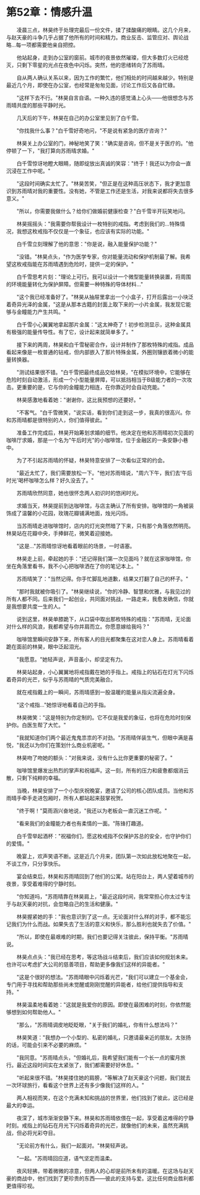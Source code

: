 # 第52章：情感升温

　　凌晨三点，林昊终于处理完最后一份文件，揉了揉酸痛的眼睛。这几个月来，与赵天豪的斗争几乎占据了他所有的时间和精力。商业反击、监管应对、舆论战略...每一项都需要他亲自把控。

　　他站起身，走到办公室的窗前。城市的夜景依然璀璨，但大多数灯火已经熄灭，只剩下零星的光点在夜色中闪烁。突然，他的思绪转向了苏雨晴。

　　自从两人确认关系以来，因为工作的繁忙，他们相处的时间越来越少。特别是最近几个月，即使在办公室，也经常是匆匆见面，讨论工作后又各自忙碌。

　　"这样下去不行。"林昊自言自语。一种久违的感觉涌上心头——他很想念与苏雨晴共度的那些平静时光。

　　几天后的下午，林昊在自己的办公室里见到了白千雪。

　　"你找我什么事？"白千雪好奇地问，"不是说有紧急的医疗咨询？"

　　林昊关上办公室的门，神秘地笑了笑："确实是咨询，但不是关于医疗的。"他停顿了一下，"我打算向苏雨晴求婚。"

　　白千雪惊讶地瞪大眼睛，随即绽放出真诚的笑容："终于！我还以为你会一直沉浸在工作中呢。"

　　"这段时间确实太忙了。"林昊苦笑，"但正是在这种高压状态下，我才更加意识到苏雨晴对我的重要性。没有她，不管是工作还是生活，对我来说都将失去很多意义。"

　　"所以，你需要我做什么？给你们做婚前健康检查？"白千雪半开玩笑地问。

　　林昊摇摇头："我需要你帮我设计一枚特别的戒指。考虑到我们的...特殊情况，我想这枚戒指不仅仅是一个象征，也应该有实际的功能。"

　　白千雪立刻理解了他的意思："你是说，融入能量保护功能？"

　　"没错。"林昊点头，"作为医学专家，你对能量流动和保护机制最了解。我希望这枚戒指能在苏雨晴遇到危险时，提供一定的保护。"

　　白千雪思考片刻："理论上可行。我可以设计一个微型能量转换装置，将周围的环境能量转化为保护屏障。但需要一种特殊的导体材料..."

　　"这个我已经准备好了。"林昊从抽屉里拿出一个小盒子，打开后露出一小块泛着奇异光泽的金属，"这是从那本古籍的封面上取下来的一小片金属，我发现它能够与金瞳能力产生共鸣。"

　　白千雪小心翼翼地拿起那片金属："这太神奇了！初步检测显示，这种金属具有极强的能量传导性。有了它，设计起来就简单多了。"

　　接下来的两周，林昊和白千雪秘密合作，设计并制作了那枚特殊的戒指。成品看起来像是一枚普通的钻戒，但内部嵌入了那片特殊金属，外圈则镶嵌着微小的能量转换器。

　　"测试结果很不错。"白千雪把最终成品交给林昊，"在模拟环境中，它能够在危险时刻自动激活，形成一个小型能量屏障，可以抵挡相当于B级能力者的一次攻击。更重要的是，它与你的金瞳能力相连，在你靠近时会自动充能。"

　　林昊感激地看着她："谢谢你，这比我预想的还要好。"

　　"不客气。"白千雪微笑，"说实话，看到你们走到这一步，我真的很高兴。你和苏雨晴都是很特别的人，你们值得彼此。"

　　准备工作完成后，林昊开始筹划求婚的细节。他决定在他和苏雨晴初次见面的咖啡厅求婚，那是一个名为"午后时光"的小咖啡馆，位于金融区的一条安静小巷中。

　　为了不引起苏雨晴的怀疑，林昊特意安排了一次看似正常的约会。

　　"最近太忙了，我们需要放松一下。"他对苏雨晴说，"周六下午，我们去'午后时光'喝杯咖啡怎么样？好久没去了。"

　　苏雨晴欣然同意，她也很怀念两人初识时的悠闲时光。

　　求婚当天，林昊提前到达咖啡馆，与店主确认了所有安排。咖啡馆的一角被装饰成了温馨的小花园，玫瑰花瓣铺满地面，烛光闪烁。

　　当苏雨晴走进咖啡馆时，店内的灯光突然暗了下来，只有那个角落依然明亮。林昊站在花瓣中央，手捧鲜花，微笑着迎接她。

　　"这是..."苏雨晴惊讶地看着眼前的场景，一时语塞。

　　林昊走上前，牵起她的手："还记得我们第一次见面吗？就在这家咖啡馆，你坐在角落里看书，我不小心把咖啡洒在了你的笔记本上。"

　　苏雨晴笑了："当然记得。你手忙脚乱地道歉，结果又打翻了自己的杯子。"

　　"那时我就被你吸引了。"林昊继续说，"你的冷静、智慧和优雅，与我见过的所有人都不同。后来我们一起创业，共同面对挑战，一路走来，我愈发确信，你就是我想要共度一生的人。"

　　说到这里，林昊单膝跪下，从口袋中取出那枚特殊的戒指："苏雨晴，无论面对什么样的风浪，我都希望与你并肩而立。你愿意嫁给我吗？"

　　咖啡馆里瞬间安静下来，所有客人的目光都聚集在这对恋人身上。苏雨晴看着跪在面前的林昊，眼中泛起泪光。

　　"我愿意。"她轻声说，声音虽小，却坚定有力。

　　林昊站起身，小心翼翼地将戒指戴在她的手指上。戒指上的钻石在灯光下闪烁着奇异的光芒，似乎与苏雨晴的气质完美融合。

　　就在戒指戴上的一瞬间，苏雨晴感到一股温暖的能量从指尖流遍全身。

　　"这个戒指..."她惊讶地看着自己的手指。

　　林昊微笑："这是特别为你定制的。它不仅是我爱的象征，也将在危险时刻保护你。白医生帮了大忙。"

　　"我就知道你们两个最近鬼鬼祟祟的不对劲。"苏雨晴佯装生气，但眼中满是喜悦，"我还以为你们在策划什么商业机密呢。"

　　林昊吻了吻她的额头："对我来说，没有什么比你更重要的秘密了。"

　　咖啡馆里爆发出热烈的掌声和祝福声。这一刻，所有的压力和疲惫都烟消云散，只剩下纯粹的幸福。

　　当晚，林昊安排了一个小型庆祝晚宴，邀请了公司的核心团队成员。当他和苏雨晴手牵手走进包厢时，所有人都站起来鼓掌祝贺。

　　"终于啊！"莫雨涵兴奋地说，"我还以为老板会一直沉迷工作呢。"

　　"看来我们的金瞳能力者也有柔情的一面。"陈锋打趣道。

　　白千雪举起酒杯："祝福你们，愿这枚戒指不仅保护苏总的安全，也守护你们的爱情。"

　　晚宴上，欢声笑语不断。这是近几个月来，团队第一次如此放松地聚在一起，不谈工作，只分享快乐。

　　宴会结束后，林昊和苏雨晴回到了他们的公寓。站在阳台上，两人望着城市的夜景，享受着难得的宁静时刻。

　　"你知道吗，"苏雨晴靠在林昊肩上，"最近这段时间，我常常担心你太过专注于与赵天豪的对抗，会忽略自己的生活和健康。"

　　林昊握紧她的手："我也意识到了这一点。无论面对什么样的对手，都不能忘记我们为什么而战。如果失去了生活的意义和快乐，那么胜利也就失去了价值。"

　　"所以，即使在最艰难的时期，我们也要记得关注彼此，保持平衡。"苏雨晴说。

　　林昊点点头："我已经在思考，等这场战斗结束后，我们应该如何规划未来。也许可以考虑扩大公司的慈善项目，帮助更多像我们这样的异能者。"

　　"这是个很好的想法。"苏雨晴眼中闪烁着光芒，"我们可以建立一个基金会，专门用于寻找和帮助那些尚未觉醒或刚刚觉醒的异能者，给他们提供指导和支持。"

　　林昊温柔地看着她："这就是我爱你的原因。即使在最困难的时刻，你依然能够想到如何帮助他人。"

　　"那么，"苏雨晴调皮地眨眨眼，"关于我们的婚礼，你有什么想法吗？"

　　林昊笑道："我想办一个小型的、私密的婚礼，只邀请最亲近的朋友。太张扬的话，可能会引来不必要的麻烦。"

　　"我同意。"苏雨晴点头，"但婚礼后，我希望我们能有一个长一点的蜜月旅行。最近这段时间实在太紧张了，我们都需要好好休息。"

　　"听起来很不错。"林昊搂住她的肩膀，"等解决了赵天豪这个问题，我们就去一次环球旅行，看看这个世界上还有多少像我们这样的人。"

　　两人相视而笑，在这个充满未知和挑战的世界里，他们找到了彼此，这已经是最大的幸运。

　　夜深了，城市渐渐安静下来。林昊和苏雨晴依偎在一起，享受着这难得的宁静时刻。戒指上的钻石在月光下闪烁着奇异的光芒，就像他们的未来，虽然充满挑战，但必将光彩夺目。

　　"无论前方有什么，我们一起面对。"林昊轻声说。

　　"一起。"苏雨晴回应道，语气坚定而温柔。

　　夜风轻拂，带着微微的凉意，但两人的心却是前所未有的温暖。在这场与赵天豪的商战中，他们找到了更珍贵的东西——彼此的支持与爱。这比任何商业胜利都更值得珍视。 